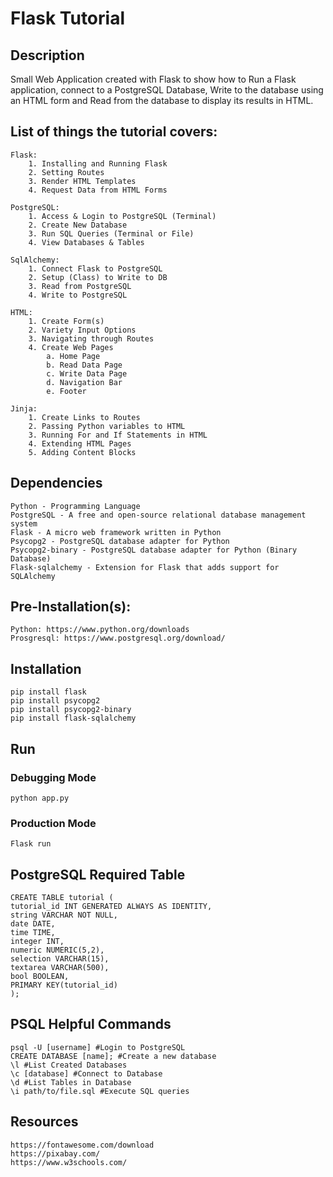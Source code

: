 # Flask Tutorial
## Description
Small Web Application created with Flask to show how to Run a Flask application, connect to a PostgreSQL Database, Write to the database using an HTML form and Read from the database to display its results in HTML.

## List of things the tutorial covers:
    Flask:
        1. Installing and Running Flask
        2. Setting Routes
        3. Render HTML Templates
        4. Request Data from HTML Forms
    
    PostgreSQL:
        1. Access & Login to PostgreSQL (Terminal)
        2. Create New Database
        3. Run SQL Queries (Terminal or File)
        4. View Databases & Tables 
    
    SqlAlchemy:
        1. Connect Flask to PostgreSQL
        2. Setup (Class) to Write to DB
        3. Read from PostgreSQL
        4. Write to PostgreSQL

    HTML: 
        1. Create Form(s)
        2. Variety Input Options
        3. Navigating through Routes
        4. Create Web Pages
            a. Home Page
            b. Read Data Page
            c. Write Data Page
            d. Navigation Bar
            e. Footer
            
    Jinja:
        1. Create Links to Routes
        2. Passing Python variables to HTML
        3. Running For and If Statements in HTML
        4. Extending HTML Pages 
        5. Adding Content Blocks

## Dependencies
    Python - Programming Language
    PostgreSQL - A free and open-source relational database management system
    Flask - A micro web framework written in Python
    Psycopg2 - PostgreSQL database adapter for Python
    Psycopg2-binary - PostgreSQL database adapter for Python (Binary Database)
    Flask-sqlalchemy - Extension for Flask that adds support for SQLAlchemy

## Pre-Installation(s):
    Python: https://www.python.org/downloads
    Prosgresql: https://www.postgresql.org/download/

## Installation

    pip install flask
    pip install psycopg2
    pip install psycopg2-binary
    pip install flask-sqlalchemy

## Run

### Debugging Mode
    python app.py

### Production Mode
    Flask run

## PostgreSQL Required Table
    CREATE TABLE tutorial (
	tutorial_id INT GENERATED ALWAYS AS IDENTITY,
	string VARCHAR NOT NULL,
	date DATE,
	time TIME,
	integer INT,
	numeric NUMERIC(5,2),
	selection VARCHAR(15),
	textarea VARCHAR(500),
	bool BOOLEAN,
	PRIMARY KEY(tutorial_id)
    );

## PSQL Helpful Commands
    psql -U [username] #Login to PostgreSQL
    CREATE DATABASE [name]; #Create a new database
    \l #List Created Databases
    \c [database] #Connect to Database
    \d #List Tables in Database
    \i path/to/file.sql #Execute SQL queries
    
## Resources
    https://fontawesome.com/download
    https://pixabay.com/
    https://www.w3schools.com/
